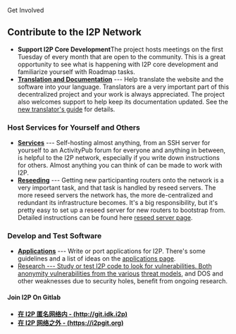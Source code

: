  Get Involved 

## Contribute to the I2P Network

- **Support I2P Core Development**The project hosts meetings on the
 first Tuesday of every month that are open to the community. This is
 a great opportunity to see what is happening with I2P core
 development and familiarize yourself with Roadmap tasks.
- **[Translation and Documentation]()** ---
 Help translate the website and the software into your language.
 Translators are a very important part of this decentralized project
 and your work is always appreciated. The project also welcomes
 support to help keep its documentation updated. See the [new
 translator\'s guide]() for details.

### Host Services for Yourself and Others

- **[Services]()** ---
 Self-hosting almost anything, from an SSH server for yourself to an
 ActivityPub forum for everyone and anything in between, is helpful
 to the I2P network, especially if you write down instructions for
 others. Almost anything you can think of can be made to work with
 I2P.
- **[Reseeding]()** --- Getting new
 participanting routers onto the network is a very important task,
 and that task is handled by reseed servers. The more reseed servers
 the network has, the more de-centralized and redundant its
 infrastructure becomes. It\'s a big responsibility, but it\'s pretty
 easy to set up a reseed server for new routers to bootstrap from.
 Detailed instructions can be found here [reseed server
 page]().

### Develop and Test Software

- **[Applications]()**
 --- Write or port applications for I2P. There\'s some guidelines and
 a list of ideas on the [applications page]().
- [Research --- Study or test I2P code to look for vulnerabilities.
 Both anonymity vulnerabilities from the
 various]() [threat
 models](), and DOS and other weaknesses
 due to security holes, benefit from ongoing research.

#### Join I2P On Gitlab

- **[在 I2P 匿名网络内 - (http://git.idk.i2p)](http://git.idk.i2p)**
- **[在 I2P 网络之外 - (https://i2pgit.org)](https://i2pgit.org)**


